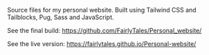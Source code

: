 Source files for my personal website. Built using Tailwind CSS and Tailblocks, Pug, Sass and JavaScript.

See the final build: https://github.com/FairlyTales/Personal_website/

See the live version: https://fairlytales.github.io/Personal-website/
